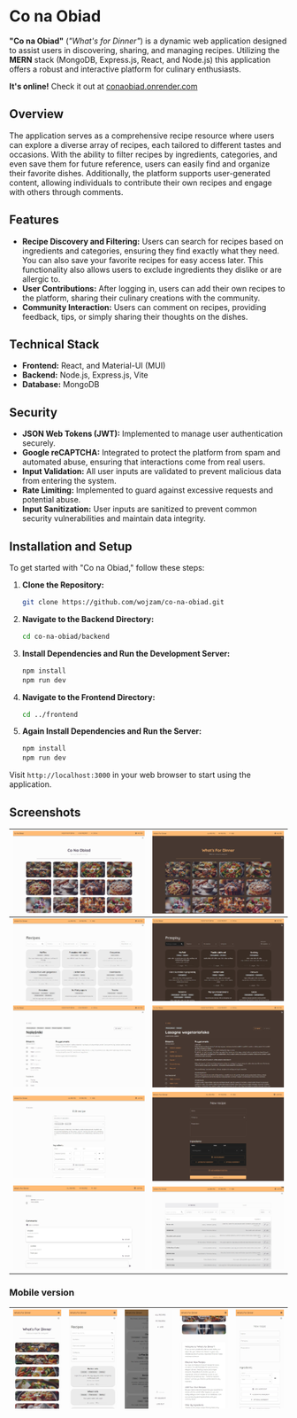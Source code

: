 # Co na Obiad

**"Co na Obiad"** (*"What's for Dinner"*) is a dynamic web application designed to assist users in discovering, sharing,
and managing recipes.
Utilizing the **MERN** stack (MongoDB, Express.js, React, and Node.js) this application offers a robust and interactive
platform for culinary enthusiasts.

**It's online!** Check it out at [conaobiad.onrender.com](https://conaobiad.onrender.com/)

## Overview

The application serves as a comprehensive recipe resource where users can explore a diverse array of recipes, each
tailored to different tastes and occasions. With the ability to filter recipes by ingredients, categories, and even save
them for future reference, users can easily find and organize their favorite dishes. Additionally, the platform supports
user-generated content, allowing individuals to contribute their own recipes and engage with others through comments.

## Features

- **Recipe Discovery and Filtering:** Users can search for recipes based on ingredients and categories, ensuring they
  find exactly what they need. You can also save your favorite recipes for easy access later.
  This functionality also allows users to exclude ingredients they dislike or are allergic to.
- **User Contributions:** After logging in, users can add their own recipes to the platform, sharing their culinary
  creations with the community.
- **Community Interaction:** Users can comment on recipes, providing feedback, tips, or simply sharing their thoughts on
  the dishes.

## Technical Stack

- **Frontend:** React, and Material-UI (MUI)
- **Backend:** Node.js, Express.js, Vite
- **Database:** MongoDB

## Security

- **JSON Web Tokens (JWT):** Implemented to manage user authentication securely.
- **Google reCAPTCHA:** Integrated to protect the platform from spam and automated abuse, ensuring that interactions
  come from real users.
- **Input Validation:** All user inputs are validated to prevent malicious data from entering the system.
- **Rate Limiting:** Implemented to guard against excessive requests and potential abuse.
- **Input Sanitization:** User inputs are sanitized to prevent common security vulnerabilities and maintain data
  integrity.

## Installation and Setup

To get started with "Co na Obiad," follow these steps:

1. **Clone the Repository:**
    ```bash
    git clone https://github.com/wojzam/co-na-obiad.git
    ```

2. **Navigate to the Backend Directory:**
    ```bash
    cd co-na-obiad/backend
    ```

3. **Install Dependencies and Run the Development Server:**
    ```bash
    npm install
    npm run dev
    ```

4. **Navigate to the Frontend Directory:**
    ```bash
    cd ../frontend
    ```

5. **Again Install Dependencies and Run the Server:**
    ```bash
    npm install
    npm run dev
    ```

Visit `http://localhost:3000` in your web browser to start using the application.

## Screenshots

| <img src="screenshots/11.jpg"> | <img src="screenshots/12.jpg"> |
|--------------------------------|--------------------------------|
| <img src="screenshots/21.jpg"> | <img src="screenshots/22.jpg"> |
| <img src="screenshots/31.jpg"> | <img src="screenshots/32.jpg"> |
| <img src="screenshots/41.jpg"> | <img src="screenshots/42.jpg"> |
| <img src="screenshots/51.jpg"> | <img src="screenshots/52.jpg"> |

### Mobile version

| <img src="screenshots/3.jpg"> | <img src="screenshots/1.jpg"> | <img src="screenshots/2.jpg"> | <img src="screenshots/4.jpg"> | <img src="screenshots/5.jpg"> |
|-------------------------------|-------------------------------|-------------------------------|-------------------------------|-------------------------------|